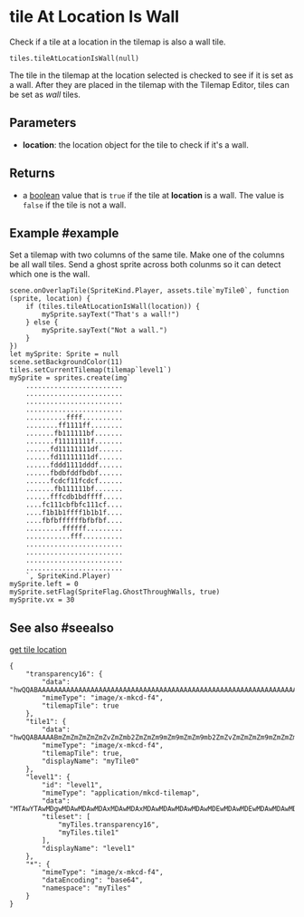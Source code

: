 # tile At Location Is Wall

Check if a tile at a location in the tilemap is also a wall tile.

```sig
tiles.tileAtLocationIsWall(null)
```

The tile in the tilemap at the location selected is checked to see if it is set as a wall. After they are placed in the tilemap with the Tilemap Editor, tiles can be set as _wall_ tiles.

## Parameters

* **location**: the location object for the tile to check if it's a wall.

## Returns

* a [boolean](/types/boolean) value that is `true` if the tile at **location** is a wall. The value is `false` if the tile is not a wall.

## Example #example

Set a tilemap with two columns of the same tile. Make one of the columns be all wall tiles. Send a ghost sprite across both colunms so it can detect which one is the wall.

```blocks
scene.onOverlapTile(SpriteKind.Player, assets.tile`myTile0`, function (sprite, location) {
    if (tiles.tileAtLocationIsWall(location)) {
        mySprite.sayText("That's a wall!")
    } else {
        mySprite.sayText("Not a wall.")
    }
})
let mySprite: Sprite = null
scene.setBackgroundColor(11)
tiles.setCurrentTilemap(tilemap`level1`)
mySprite = sprites.create(img`
    ........................
    ........................
    ........................
    ........................
    ..........ffff..........
    ........ff1111ff........
    .......fb111111bf.......
    .......f11111111f.......
    ......fd11111111df......
    ......fd11111111df......
    ......fddd1111dddf......
    ......fbdbfddfbdbf......
    ......fcdcf11fcdcf......
    .......fb111111bf.......
    ......fffcdb1bdffff.....
    ....fc111cbfbfc111cf....
    ....f1b1b1ffff1b1b1f....
    ....fbfbffffffbfbfbf....
    .........ffffff.........
    ...........fff..........
    ........................
    ........................
    ........................
    ........................
    `, SpriteKind.Player)
mySprite.left = 0
mySprite.setFlag(SpriteFlag.GhostThroughWalls, true)
mySprite.vx = 30
```

## See also #seealso

[get tile location](/reference/scene/get-tile-location)

```jres
{
    "transparency16": {
        "data": "hwQQABAAAAAAAAAAAAAAAAAAAAAAAAAAAAAAAAAAAAAAAAAAAAAAAAAAAAAAAAAAAAAAAAAAAAAAAAAAAAAAAAAAAAAAAAAAAAAAAAAAAAAAAAAAAAAAAAAAAAAAAAAAAAAAAAAAAAAAAAAAAAAAAAAAAAAAAAAAAAAAAAAAAAAAAAAAAAAAAA==",
        "mimeType": "image/x-mkcd-f4",
        "tilemapTile": true
    },
    "tile1": {
        "data": "hwQQABAAAABmZmZmZmZmZmZvZmZmb2ZmZmZm9mZm9mZmZm9mb2ZmZvZmZmZmZm9mZmZmZmZmZmZmZmZmZmZmZmb2ZvZmb2Zm9mZmZmZm9mZmZmZmZmZmZmb2b2b2ZmZmZmZmZmZmZm9mZmb2ZmZmZmb2ZmZm9mZvZmZmZvZmZvZmZmZmZmZmZg==",
        "mimeType": "image/x-mkcd-f4",
        "tilemapTile": true,
        "displayName": "myTile0"
    },
    "level1": {
        "id": "level1",
        "mimeType": "application/mkcd-tilemap",
        "data": "MTAwYTAwMDgwMDAwMDAwMDAxMDAwMDAxMDAwMDAwMDAwMDAwMDEwMDAwMDEwMDAwMDAwMDAwMDAwMTAwMDAwMTAwMDAwMDAwMDAwMDAxMDAwMDAxMDAwMDAwMDAwMDAwMDEwMDAwMDEwMDAwMDAwMDAwMDAwMTAwMDAwMTAwMDAwMDAwMDAwMDAxMDAwMDAxMDAwMDAwMDAwMDAwMDEwMDAwMDEwMDAwMDAwMDAwMDAwMjAwMDAwMDAwMDIwMDAwMDAwMDAyMDAwMDAwMDAwMjAwMDAwMDAwMDIwMDAwMDAwMDAyMDAwMDAwMDAwMjAwMDAwMDAwMDIwMA==",
        "tileset": [
            "myTiles.transparency16",
            "myTiles.tile1"
        ],
        "displayName": "level1"
    },
    "*": {
        "mimeType": "image/x-mkcd-f4",
        "dataEncoding": "base64",
        "namespace": "myTiles"
    }
}
```